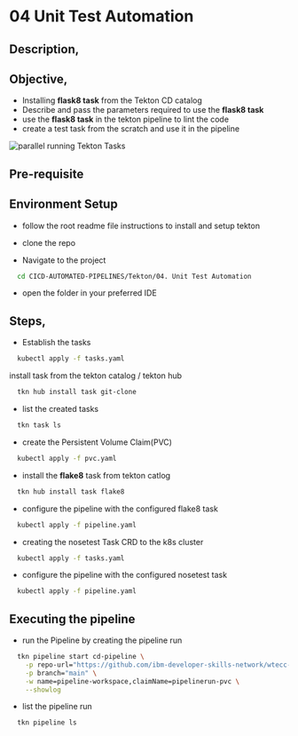 # 04 Unit Test Automation

## Description,


## Objective,
- Installing __flask8 task__ from the Tekton CD catalog
- Describe and pass the parameters required to use the __flask8 task__
- use the __flask8 task__ in the tekton pipeline to lint the code
- create a test task from the scratch and use it in the pipeline 


![parallel running Tekton Tasks](image.png)

## Pre-requisite


## Environment Setup
- follow the root readme file instructions to install and setup tekton 
- clone the repo

- Navigate to the project 
```bash
  cd CICD-AUTOMATED-PIPELINES/Tekton/04. Unit Test Automation
```
- open the folder in your preferred IDE


## Steps,
- Establish the tasks
 ```bash
   kubectl apply -f tasks.yaml
 ```
install task from the tekton catalog / tekton hub
 ```bash
   tkn hub install task git-clone
 ```

- list the created tasks
```bash
  tkn task ls
```
- create the Persistent Volume Claim(PVC)
```bash
  kubectl apply -f pvc.yaml
```

- install the __flake8__ task from tekton catlog
```bash
  tkn hub install task flake8
```

- configure the pipeline with the configured flake8 task
```bash
  kubectl apply -f pipeline.yaml
```

- creating the nosetest Task CRD to the k8s cluster
```bash
  kubectl apply -f tasks.yaml 
```

- configure the pipeline with the configured nosetest task
```bash
  kubectl apply -f pipeline.yaml
```


## Executing the pipeline
- run the Pipeline by creating the pipeline run
```bash
  tkn pipeline start cd-pipeline \
    -p repo-url="https://github.com/ibm-developer-skills-network/wtecc-CICD_PracticeCode.git" \
    -p branch="main" \
    -w name=pipeline-workspace,claimName=pipelinerun-pvc \
    --showlog
```
- list the pipeline run
```bash
  tkn pipeline ls 
```

